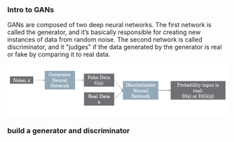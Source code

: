 ### Intro to GANs

GANs are composed of two deep neural networks. The first network is called the generator, and it’s basically responsible for creating new instances of data from random noise. The second network is called discriminator, and it "judges" if the data generated by the generator is real or fake by comparing it to real data.

![](026-GANS-for-satellite-imagery/pasted-image-0.png)

### build a generator and discriminator
